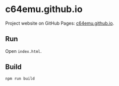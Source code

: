 # c64emu.github.io

Project website on GitHub Pages: [c64emu.github.io](c64emu.github.io).

## Run

Open `index.html`.

## Build

```
npm run build
```
